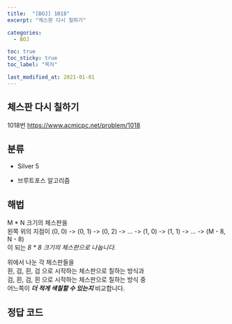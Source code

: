 ```yaml
---
title:  "[BOJ] 1018"
excerpt: "체스판 다시 칠하기"

categories:
  - BOJ

toc: true
toc_sticky: true
toc_label: "목차"

last_modified_at: 2021-01-01
---
```


## 체스판 다시 칠하기

1018번 <https://www.acmicpc.net/problem/1018>

## 분류
* Silver 5

* 브루트포스 알고리즘

## 해법
M * N 크기의 체스판을  
왼쪽 위의 지점이 (0, 0) -> (0, 1) -> (0, 2) -> ... -> (1, 0) -> (1, 1) -> ... -> (M - 8, N - 8)  
이 되는 *8 * 8 크기의 체스판으로 나눕니다.*

위에서 나눈 각 체스판들을  
흰, 검, 흰, 검 으로 시작하는 체스판으로 칠하는 방식과  
검, 흰, 검, 흰 으로 시작하는 체스판으로 칠하는 방식 중  
어느쪽이 ***더 적게 색칠할 수 있는지*** 비교합니다.

## 정답 코드
<script src="https://gist.github.com/Geniemo/89d0e6773ad27242590a89efceaa7ce5.js"></script>